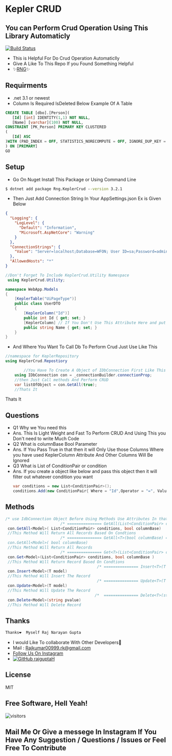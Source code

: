 # Kepler CRUD
## You can Perform Crud Operation Using This Library Automaticly

[![Build Status](https://travis-ci.org/joemccann/dillinger.svg?branch=master)](https://instagram.com/bug__developer)



- This is Helpful For Do Crud Operation Automaticlly 
- Give A Like To This Repo If you Found Something Helpful
- ✨[RNG](https://github.com/rajguptaH)✨
## Requirments
- .net 3.1 or newest 
-  Column Is Required IsDeleted Below Example Of A Table 
 ```sql
 CREATE TABLE [dbo].[Person](
	[Id] [int] IDENTITY(1,1) NOT NULL,
	[Name] [varchar](100) NOT NULL,
 CONSTRAINT [PK_Person] PRIMARY KEY CLUSTERED 
(
	[Id] ASC
)WITH (PAD_INDEX = OFF, STATISTICS_NORECOMPUTE = OFF, IGNORE_DUP_KEY = OFF, ALLOW_ROW_LOCKS = ON, ALLOW_PAGE_LOCKS = ON, OPTIMIZE_FOR_SEQUENTIAL_KEY = OFF) ON [PRIMARY]
) ON [PRIMARY]
GO

```
## Setup 
- Go On Nuget Install This Package or Using Command Line 
```cmd
$ dotnet add package Rng.KeplerCrud --version 3.2.1
```
- Then Just Add Connection String In Your AppSettings.json Ex is Given Below
```json
{
  "Logging": {
    "LogLevel": {
      "Default": "Information",
      "Microsoft.AspNetCore": "Warning"
    }
  },
  "ConnectionStrings": {
    "Value": "Server=localhost;Database=WFON; User ID=sa;Password=admin;"
  },
  "AllowedHosts": "*"
}
```

```c#
//Don't Forget To Include KeplerCrud.Utility Namespace 
 using KeplerCrud.Utility;

namespace WebApp.Models
{
    [KeplerTable("UiPageType")]
    public class UserDTO
    {
        [KeplerColumn("Id")]
        public int Id { get; set; }
        [KeplerColumn] // If You Don't Use This Attribute Here and put colunmBase Fetch Then You Won't Get This Column Value Or You Can't Save This
        public string Name { get; set; }
    }
}
```
- And Where You Want To Call Db To Perform Crud Just Use Like This 
```c#
//namespace for KeplerRepository
using KeplerCrud.Repostiory

        //You Have To Create A Object of IDbConnection First Like This With Your Connection String 
	using IDbConnection con = _connectionBuilder.connectionProp;
	//then Just Call methods And Perform CRUD 
	var listOfObject = con.GetAll(true);
	//Thats It 
```

Thats It 
## Questions 
- Q1 Why we You need this 
- Ans. This Is Light Weight and Fast To Perform CRUD And Using This you Don't need to write Much Code 
- Q2 What is columnBase Bool Parameter 
- Ans. If You Pass True in that then it will Only Use those Columns Where you have used KeplerColumn Attribute And Other Columns Will Be Ignored
- Q3 What is List of ConditionPair or condition 
- Ans. If you create a object like below and pass this object then it will filter out whatever condition you want
	```c#
	var conditions = new List<ConditionPair>();
	conditions.Add(new ConditionPair{ Where = "Id",Operator = "=", Value = "2"};
	```
## Methods 

```c#
/* use IdbConnection Object Before Using Methods Use Attributes In that models */
                        /* =============== GetAll(List<ConditionPair> conditions, bool columnBase) ================*/
 con.GetAll<Model>( List<ConditionPair> conditions, bool columnBase)
 //This Method Will Return All Records Based On Condtions 
                        /* =============== GetAll<T>(bool columnBase) ================
 con.GetAll<Model>( bool columnBase)
 //This Method Will Return All Records
                        /* =============== Get<T>(List<ConditionPair> conditions, bool columnBase ) ================*/
 con.Get<Model>(List<ConditionPair> conditions, bool columnBase )
 //This Method Will Return Record Based On Condtions 
                                        /* =============== Insert<T>(T model) ================*/
 con.Insert<Model>(T model)
 //This Method Will Insert The Record 
                                        /* =============== Update<T>(T model) ================*/
 con.Update<Model>(T model)
 //This Method Will Update The Record 
                                       /*  =============== Delete<T>(string pvalue) ================*/
 con.Delete<Model>(string pvalue)
 //This Method Will Delete Record
```
## Thanks 
```sql
Thanks❤  Myself Raj Narayan Gupta
```
- I would Like To collaborate With Other Developers💛
- Mail : Rajkumar00999.rk@gmail.com
-  [Follow Us On Instagram]( https://instagram.com/raj__rr)
- [![GitHub rajguptaH](https://img.shields.io/github/followers/rajguptaH?label=follow&style=social)](https://github.com/rajguptaH)

## License

MIT

**Free Software, Hell Yeah!**
-
![visitors](https://visitor-badge.glitch.me/badge?page_id=rajguptaH.rajguptaH)
## Mail Me Or Give a messege In Instagram If You Have Any Suggestion / Questions / Issues or Feel Free To Contribute

